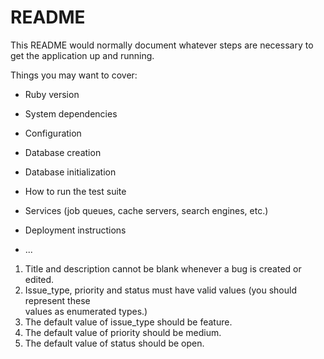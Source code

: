 # README

This README would normally document whatever steps are necessary to get the
application up and running.

Things you may want to cover:

* Ruby version

* System dependencies

* Configuration

* Database creation

* Database initialization

* How to run the test suite

* Services (job queues, cache servers, search engines, etc.)

* Deployment instructions

* ...


1. Title and description cannot be blank whenever a bug is created or edited.  
2. Issue_type, priority and status must have valid values (you should represent these  
values as enumerated types.)  
3. The default value of issue_type should be feature.  
4. The default value of priority should be medium.  
5. The default value of status should be open.  
